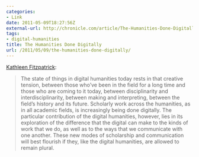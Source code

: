 ```yaml
---
categories:
- Link
date: 2011-05-09T18:27:56Z
external-url: http://chronicle.com/article/The-Humanities-Done-Digitally/127382/
tags:
- digital-humanities
title: The Humanities Done Digitally
url: /2011/05/09/the-humanities-done-digitally/
---
```


[Kathleen Fitzpatrick](http://chronicle.com/article/The-Humanities-Done-Digitally/127382/):

> The state of things in digital humanities today rests in that creative tension, between those who’ve been in the field for a long time and those who are coming to it today, between disciplinarity and interdisciplinarity, between making and interpreting, between the field’s history and its future. Scholarly work across the humanities, as in all academic fields, is increasingly being done digitally. The particular contribution of the digital humanities, however, lies in its exploration of the difference that the digital can make to the kinds of work that we do, as well as to the ways that we communicate with one another. These new modes of scholarship and communication will best flourish if they, like the digital humanities, are allowed to remain plural.
